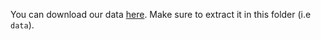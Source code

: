 You can download our data [here](https://drive.google.com/file/d/1oJVWJ--NMXu3AxiIdpBcuc0Dxf_AVI5D/view?usp=sharing). Make sure to extract it in this folder (i.e `data`).
